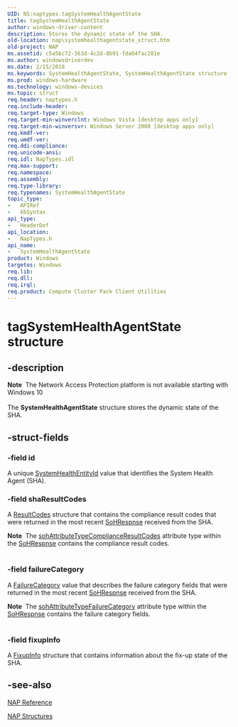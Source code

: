 ```yaml
---
UID: NS:naptypes.tagSystemHealthAgentState
title: tagSystemHealthAgentState
author: windows-driver-content
description: Stores the dynamic state of the SHA.
old-location: nap\systemhealthagentstate_struct.htm
old-project: NAP
ms.assetid: c5a5bc72-363d-4c2d-8b91-fda64fac281e
ms.author: windowsdriverdev
ms.date: 2/15/2018
ms.keywords: SystemHealthAgentState, SystemHealthAgentState structure [NAP], nap.systemhealthagentstate_struct, naptypes/SystemHealthAgentState, tagSystemHealthAgentState
ms.prod: windows-hardware
ms.technology: windows-devices
ms.topic: struct
req.header: naptypes.h
req.include-header: 
req.target-type: Windows
req.target-min-winverclnt: Windows Vista [desktop apps only]
req.target-min-winversvr: Windows Server 2008 [desktop apps only]
req.kmdf-ver: 
req.umdf-ver: 
req.ddi-compliance: 
req.unicode-ansi: 
req.idl: NapTypes.idl
req.max-support: 
req.namespace: 
req.assembly: 
req.type-library: 
req.typenames: SystemHealthAgentState
topic_type:
-	APIRef
-	kbSyntax
api_type:
-	HeaderDef
api_location:
-	NapTypes.h
api_name:
-	SystemHealthAgentState
product: Windows
targetos: Windows
req.lib: 
req.dll: 
req.irql: 
req.product: Compute Cluster Pack Client Utilities
---
```


# tagSystemHealthAgentState structure


## -description


<div class="alert"><b>Note</b>  The Network Access Protection platform is not available starting with Windows 10</div><div> </div>The <b>SystemHealthAgentState</b> structure stores the dynamic state of the SHA.


## -struct-fields




### -field id

A unique <a href="https://msdn.microsoft.com/54f2866b-4333-4fc8-bb25-b7d4ae72b7dc">SystemHealthEntityId</a> value that identifies the System Health Agent (SHA).


### -field shaResultCodes

A <a href="https://msdn.microsoft.com/9d608f0a-9841-48e6-8856-2d8c1afc3e5d">ResultCodes</a> structure that contains the compliance result codes that were returned in the most recent <a href="https://msdn.microsoft.com/6db0303d-ab33-4fb9-90a2-b909b2781ba5">SoHRespnse</a> received from the SHA.

<div class="alert"><b>Note</b>  The <a href="https://msdn.microsoft.com/ba725bf1-1d0a-4489-b912-3e761557d772">sohAttributeTypeComplianceResultCodes</a> attribute type within the <a href="https://msdn.microsoft.com/6db0303d-ab33-4fb9-90a2-b909b2781ba5">SoHRespnse</a> contains the compliance result codes.</div>
<div> </div>

### -field failureCategory

A <a href="https://msdn.microsoft.com/3f528702-c9f3-4a91-960b-8b3f3eea91e9">FailureCategory</a> value that describes the failure category fields that were returned in the most recent <a href="https://msdn.microsoft.com/6db0303d-ab33-4fb9-90a2-b909b2781ba5">SoHRespnse</a> received from the SHA.

<div class="alert"><b>Note</b>  The <a href="https://msdn.microsoft.com/ba725bf1-1d0a-4489-b912-3e761557d772">sohAttributeTypeFailureCategory</a> attribute type within the <a href="https://msdn.microsoft.com/6db0303d-ab33-4fb9-90a2-b909b2781ba5">SoHRespnse</a> contains the failure category fields.</div>
<div> </div>

### -field fixupInfo

A <a href="https://msdn.microsoft.com/8f91534e-3281-4d5a-9af7-5f08eb0243f0">FixupInfo</a> structure that contains information about the fix-up state of the SHA.


## -see-also




<a href="https://msdn.microsoft.com/e391be3c-95ab-4c80-a5d8-8a8fef28e56b">NAP Reference</a>



<a href="https://msdn.microsoft.com/68048587-0f7e-48d4-9326-768a977ea3ee">NAP Structures</a>
 

 

